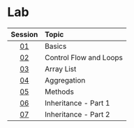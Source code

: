 # Lab

|  Session  | Topic                  |
| :-------: | :--------------------- |
| [01](01/) | Basics                 |
| [02](02/) | Control Flow and Loops |
| [03](03/) | Array List             |
| [04](04/) | Aggregation            |
| [05](05/) | Methods                |
| [06](06/) | Inheritance - Part 1   |
| [07](07/) | Inheritance - Part 2   |

